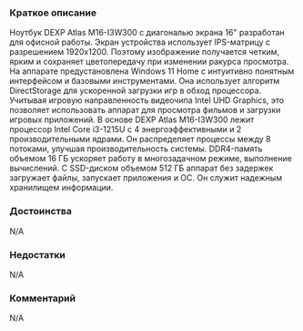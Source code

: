 ### **Краткое описание**
Ноутбук DEXP Atlas M16-I3W300 с диагональю экрана 16" разработан для офисной работы. Экран устройства использует IPS-матрицу с разрешением 1920x1200. Поэтому изображение получается четким, ярким и сохраняет цветопередачу при изменении ракурса просмотра. На аппарате предустановлена Windows 11 Home с интуитивно понятным интерфейсом и базовыми инструментами. Она использует алгоритм DirectStorage для ускоренной загрузки игр в обход процессора. Учитывая игровую направленность видеочипа Intel UHD Graphics, это позволяет использовать аппарат для просмотра фильмов и загрузки игровых приложений.  В основе DEXP Atlas M16-I3W300 лежит процессор Intel Core i3-1215U с 4 энергоэффективными и 2 производительными ядрами. Он распределяет процессы между 8 потоками, улучшая производительность системы. DDR4-память объемом 16 ГБ ускоряет работу в многозадачном режиме, выполнение вычислений. С SSD-диском объемом 512 ГБ аппарат без задержек загружает файлы, запускает приложения и ОС. Он служит надежным хранилищем информации.

### **Достоинства**
N/A

### **Недостатки**
N/A

### **Комментарий**
N/A
